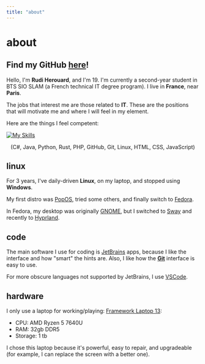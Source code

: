 ```yaml
---
title: "about"
---
```


# about

## Find my GitHub [here](https://github.com/Rudicito)!

Hello, I'm **Rudi Herouard**, and I'm 19. I'm currently a second-year student in BTS SIO SLAM (a French technical IT degree program). I live in **France**, near **Paris**.

The jobs that interest me are those related to **IT**. These are the positions that will motivate me and where I will feel in my element.

Here are the things I feel competent:

[![My Skills](https://skillicons.dev/icons?i=cs,java,py,rust,php,github,git,linux,html,css,js&perline=8)](https://skillicons.dev)

<p style="text-align:center">
    (C#, Java, Python, Rust, PHP, GitHub, Git, Linux, HTML, CSS, JavaScript)
</p>

## linux
For 3 years, I've daily-driven **Linux**, on my laptop, and stopped using **Windows**.

My first distro was [PopOS](https://system76.com/pop/), tried some others, and finally switch to [Fedora](https://fedoraproject.org/).

In Fedora, my desktop was originally [GNOME](https://www.gnome.org/), but I switched to [Sway](https://swaywm.org/) and recently to [Hyprland](https://hypr.land/).

## code
The main software I use for coding is [JetBrains](https://www.jetbrains.com/) apps, because I like the interface and how "smart" the hints are. Also, I like how the **[Git](https://git-scm.com/)** interface is easy to use.

For more obscure languages not supported by JetBrains, I use [VSCode](https://code.visualstudio.com/).

## hardware
I only use a laptop for working/playing: [Framework Laptop 13](https://frame.work/laptop13):
- CPU: AMD Ryzen 5 7640U
- RAM: 32gb DDR5
- Storage: 1 tb

I chose this laptop because it's powerful, easy to repair, and upgradeable (for example, I can replace the screen with a better one).